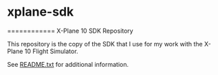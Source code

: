 # xplane-sdk
============
X-Plane 10 SDK Repository

This repository is the copy of the SDK that I use for my work with the X-Plane 10 Flight Simulator.

See [README.txt](README.txt) for additional information.
